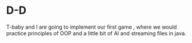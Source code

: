 # D-D
T-baby and I are going to implement our first game , where we would practice principles of OOP and a little bit of AI and streaming files in java.
